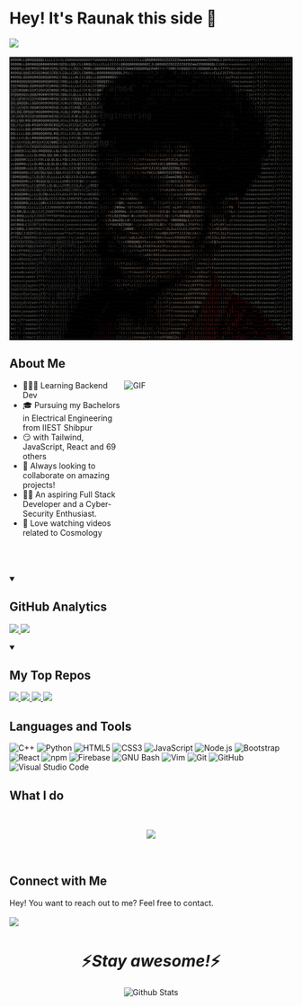 # Hey! It's Raunak this side 👋  
![](https://komarev.com/ghpvc/?username=RaunakGN2001)
<br>
<pre>
<img alt="GIF" align="right" width="540px" src="https://github.com/RaunakGN2001/RaunakGN2001/blob/ae7831d0833a509ef320a5e920ad4f293dceab22/cropped-ascii-art.png" />
 ~> <strong>cat info.txt</strong>
 
<strong><a href="" >OS</a></strong>: macOS 13.3 21F79 arm64
<strong><a href="" >Uptime</a></strong>: 21 years
<strong><a href="" >Host</a></strong>: IIEST, Shibpur
<strong><a href="" >Kernel</a></strong>: Electrical Engineering
<strong><a href="" >IDE</a></strong>: VSCode 1.68.1

<strong><a href="" >Languages.Programming</a></strong>: 
  - C
  - C++
  - JavaScript
  - Python
<strong><a href="" >Languages.Computer</a></strong>: 
  - HTML
  - CSS
  - JSON
  - XML
  - LaTeX
<strong><a href="" >Languages.Real</a></strong>: 
  - Bengali
  - English
  - Hindi
  
<strong><a href="">Login</a></strong>: raunakgn
<strong><a href="">Terminal</a></strong>: Kitty
<strong><a href="">Shell</a></strong>: Zsh
</pre>

## About Me
<img align = "right" height="290px" width="300px" alt="GIF" src="https://media.giphy.com/media/3FjEPbKqEPhPpmC8uY/giphy.gif" />

* 👨🏻‍💻 Learning Backend Dev
* :mortar_board: Pursuing my Bachelors in Electrical Engineering from IIEST Shibpur
* 😏 with Tailwind, JavaScript, React and 69 others
* :briefcase: Always looking to collaborate on amazing projects!
* :technologist: An aspiring Full Stack Developer and a Cyber-Security Enthusiast.
* 🔭 Love watching videos related to Cosmology
  <br><br><br><br>
  
 <details open>
 <summary><h2>GitHub Analytics</h2></summary>
<!-- [![Raunak's GitHub stats](https://github-readme-stats-teal-theta.vercel.app/api?username=RaunakGN2001&show_icons=true&theme=radical)](https://github.com/anuraghazra/github-readme-stats) -->

<p align='left'>
<a href="https://github.com/RaunakGN2001/github-readme-stats">
 <img src="https://github-readme-stats-teal-theta.vercel.app/api?username=RaunakGN2001&show_icons=true&theme=radical"/>
</a>

<a href="https://github.com/RaunakGN2001/github-readme-stats">
 <img src="https://github-readme-stats-teal-theta.vercel.app/api/top-langs/?username=RaunakGN2001&layout=compact&theme=radical"/>
</a>
 </p>
 </details>
 
 <details open>
 <summary><h2>My Top Repos</h2></summary>
 
 <p align="left">
<a href="https://github.com/RaunakGN2001/github-readme-stats">
 <img width="278" src="https://github-readme-stats-teal-theta.vercel.app/api/pin/?username=RaunakGN2001&repo=InteractO&theme=radical&show_icons=false" />
</a>
 <a href="https://github.com/RaunakGN2001/github-readme-stats">
 <img width="278" src="https://github-readme-stats-teal-theta.vercel.app/api/pin/?username=RaunakGN2001&repo=Createevity&theme=radical" />
</a>
 <a href="https://github.com/RaunakGN2001/github-readme-stats">
 <img width="278" src="https://github-readme-stats-teal-theta.vercel.app/api/pin/?username=RaunakGN2001&repo=Illumination-Control-Using-Computer-Vision&theme=radical" />
</a>
 <a href="https://github.com/RaunakGN2001/github-readme-stats">
 <img width="278" src="https://github-readme-stats-teal-theta.vercel.app/api/pin/?username=RaunakGN2001&repo=playing-with-socket&theme=radical" />
</a>
</p>
</details>

## Languages and Tools
![C++](https://img.shields.io/badge/c++-%2300599C.svg?style=for-the-badge&logo=c%2B%2B&logoColor=white) ![Python](https://img.shields.io/static/v1?style=for-the-badge&message=Python&color=3776AB&logo=Python&logoColor=FFFFFF&label=) ![HTML5](https://img.shields.io/badge/html5-%23E34F26.svg?style=for-the-badge&logo=html5&logoColor=white) ![CSS3](https://img.shields.io/badge/css3-%231572B6.svg?style=for-the-badge&logo=css3&logoColor=white) ![JavaScript](https://img.shields.io/badge/javascript-%23323330.svg?style=for-the-badge&logo=javascript&logoColor=%23F7DF1E) ![Node.js](https://img.shields.io/static/v1?style=for-the-badge&message=Node.js&color=339933&logo=Node.js&logoColor=FFFFFF&label=) ![Bootstrap](https://img.shields.io/badge/bootstrap-%23563D7C.svg?style=for-the-badge&logo=bootstrap&logoColor=white) ![React](https://camo.githubusercontent.com/67a01fa7cf337616274f39c070a11638f2e65720e414ef55b8dd3f9c2a803b2a/68747470733a2f2f696d672e736869656c64732e696f2f7374617469632f76313f7374796c653d666f722d7468652d6261646765266d6573736167653d526561637426636f6c6f723d323232323232266c6f676f3d5265616374266c6f676f436f6c6f723d363144414642266c6162656c3d) ![npm](https://img.shields.io/static/v1?style=for-the-badge&message=npm&color=CB3837&logo=npm&logoColor=FFFFFF&label=) ![Firebase](https://img.shields.io/static/v1?style=for-the-badge&message=Firebase&color=222222&logo=Firebase&logoColor=FFCA28&label=) ![GNU Bash](https://img.shields.io/static/v1?style=for-the-badge&message=GNU+Bash&color=4EAA25&logo=GNU+Bash&logoColor=FFFFFF&label=) ![Vim](https://img.shields.io/static/v1?style=for-the-badge&message=Vim&color=019733&logo=Vim&logoColor=FFFFFF&label=) ![Git](https://img.shields.io/badge/git-%23F05033.svg?style=for-the-badge&logo=git&logoColor=white) ![GitHub](https://img.shields.io/badge/github-%23121011.svg?style=for-the-badge&logo=github&logoColor=white) ![Visual Studio Code](https://img.shields.io/static/v1?style=for-the-badge&message=Visual+Studio+Code&color=007ACC&logo=Visual+Studio+Code&logoColor=FFFFFF&label=)


## What I do

<br />

<p align="center">
   <img src="https://media.giphy.com/media/f9XgHHnPnDjOF1hWpl/giphy.gif" />
   </p>
   
   
<br />

## Connect with Me
Hey! You want to reach out to me? Feel free to contact.  
<br>
<a href="https://www.linkedin.com/in/raunak-gayen-2001/"><img src="https://img.shields.io/badge/linkedin-%230077B5.svg?style=for-the-badge&logo=linkedin&logoColor=white" /></a>

## 
<h1 align='center'>⚡️<i>Stay awesome!</i>⚡️</h1>
<p align="center">
<img src="https://raw.githubusercontent.com/mayhemantt/mayhemantt/Update/svg/Bottom.svg" alt="Github Stats" />
</p>
